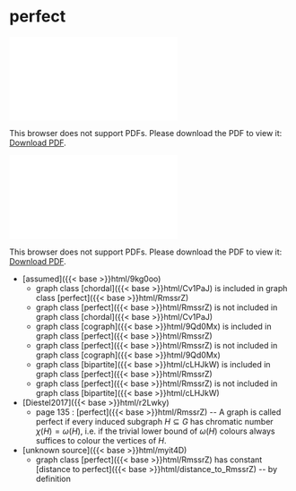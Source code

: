 # perfect




<object data="../local_RmssrZ.pdf" type="application/pdf" width="100%" height="480px"><embed src="../local_RmssrZ.pdf"><p>This browser does not support PDFs. Please download the PDF to view it: <a href="../local_RmssrZ.pdf">Download PDF</a>.</p></embed></object>


<object data="../inclusions_RmssrZ.pdf" type="application/pdf" width="100%" height="480px"><embed src="../inclusions_RmssrZ.pdf"><p>This browser does not support PDFs. Please download the PDF to view it: <a href="../inclusions_RmssrZ.pdf">Download PDF</a>.</p></embed></object>

*  [assumed]({{< base >}}html/9kg0oo)
    * graph class [chordal]({{< base >}}html/Cv1PaJ) is included in graph class [perfect]({{< base >}}html/RmssrZ)
    * graph class [perfect]({{< base >}}html/RmssrZ) is not included in graph class [chordal]({{< base >}}html/Cv1PaJ)
    * graph class [cograph]({{< base >}}html/9Qd0Mx) is included in graph class [perfect]({{< base >}}html/RmssrZ)
    * graph class [perfect]({{< base >}}html/RmssrZ) is not included in graph class [cograph]({{< base >}}html/9Qd0Mx)
    * graph class [bipartite]({{< base >}}html/cLHJkW) is included in graph class [perfect]({{< base >}}html/RmssrZ)
    * graph class [perfect]({{< base >}}html/RmssrZ) is not included in graph class [bipartite]({{< base >}}html/cLHJkW)
*  [Diestel2017]({{< base >}}html/r2Lwky)
    * page 135 : [perfect]({{< base >}}html/RmssrZ) -- A graph is called perfect if every induced subgraph $H \subseteq G$ has chromatic number $\chi(H)=\omega(H)$, i.e. if the trivial lower bound of $\omega(H)$ colours always suffices to colour the vertices of $H$.
*  [unknown source]({{< base >}}html/myit4D)
    * graph class [perfect]({{< base >}}html/RmssrZ) has constant [distance to perfect]({{< base >}}html/distance_to_RmssrZ) -- by definition